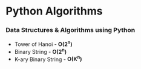 # Python Algorithms

### Data Structures &amp; Algorithms using Python

* Tower of Hanoi - __O(2<sup>n</sup>)__
* Binary String - __O(2<sup>n</sup>)__
* K-ary Binary String - __O(K<sup>n</sup>)__
